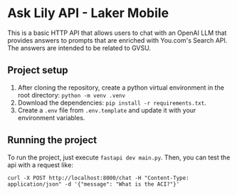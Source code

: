 # Ask Lily API - Laker Mobile

This is a basic HTTP API that allows users to chat with an OpenAI LLM that provides answers to prompts that are enriched with You.com's Search API. The answers are intended to be related to GVSU.

## Project setup

1. After cloning the repository, create a python virtual environment in the root directory: `python -m venv .venv`
2. Download the dependencies: `pip install -r requirements.txt`.
3. Create a `.env` file from `.env.template` and update it with your environment variables.

## Running the project

To run the project, just execute `fastapi dev main.py`. Then, you can test the api with a request like:
```
curl -X POST http://localhost:8000/chat -H "Content-Type: application/json" -d '{"message": "What is the ACI?"}'
```
